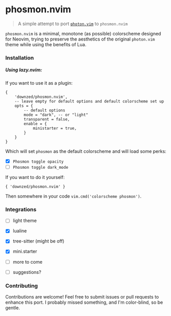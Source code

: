 # phosmon.nvim
> A simple attempt to port [`photon.vim`](https://github.com/axvr/photon.vim) to `phosmon.nvim`

`phosmon.nvim` is a minimal, monotone (as possible) colorscheme designed for Neovim, trying to preserve the aesthetics of the original `photon.vim` theme while using the benefits of Lua.

### Installation
##### Using lazy.nvim:

If you want to use it as a plugin: 
```
{
    'downzed/phosmon.nvim',
    -- leave empty for default options and default colorscheme set up
    opts = {
        -- default options
        mode = "dark", -- or "light"
        transparent = false,
        enable = {
            ministarter = true,
        }
    }
}
```
Which will set `phosmon` as the default colorscheme and will load some perks:<br />
- [x] `Phosmon toggle opacity`
- [ ] `Phosmon toggle dark_mode`

If you want to do it yourself:
```
{ 'downzed/phosmon.nvim' }
```
Then somewhere in your code `vim.cmd('colorscheme phosmon')`.

### Integrations
- [ ] light theme
- [x] lualine
- [x] tree-sitter (might be off)
- [x] mini.starter
- [ ] more to come
- [ ] suggestions?


### Contributing
Contributions are welcome! Feel free to submit issues or pull requests to enhance this port.
I probably missed something, and I'm color-blind, so be gentle.

